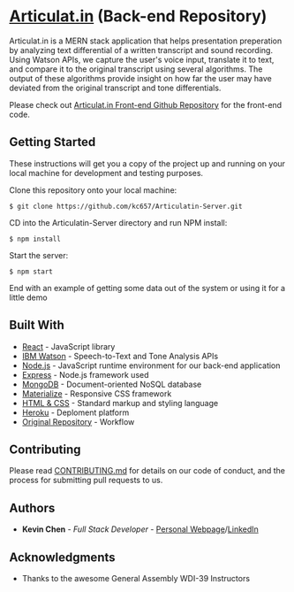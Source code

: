 # [Articulat.<span/>in](https://www.articulat.in) (Back-end Repository)


Articulat.<span/>in is a MERN stack application that helps presentation preperation by analyzing text differential of a written transcript and sound recording. Using Watson APIs, we capture the user's voice input, translate it to text, and compare it to the original transcript using several algorithms. The output of these algorithms provide insight on how far the user may have deviated from the original transcript and tone differentials.

Please check out [Articulat.<span/>in Front-end Github Repository](https://github.com/kc657/Articulatin-Frontend/) for the front-end code.

## Getting Started

These instructions will get you a copy of the project up and running on your local machine for development and testing purposes.

Clone this repository onto your local machine:
```
$ git clone https://github.com/kc657/Articulatin-Server.git
```
CD into the Articulatin-Server directory and run NPM install:
```
$ npm install
```
Start the server:
```
$ npm start
```

End with an example of getting some data out of the system or using it for a little demo

## Built With
* [React](https://facebook.github.io/react/) - JavaScript library
* [IBM Watson](https://www.ibm.com/watson/developer/) - Speech-to-Text and Tone Analysis APIs
* [Node.js](https://nodejs.org/en/) - JavaScript runtime environment for our back-end application
* [Express](https://expressjs.com/) - Node.<span/>js framework used
* [MongoDB](https://www.mongodb.com/) - Document-oriented NoSQL database 
* [Materialize](http://materializecss.com/) - Responsive CSS framework
* [HTML & CSS](https://en.wikipedia.org/wiki/HTML) - Standard markup and styling language
* [Heroku](https://www.heroku.com/home) - Deploment platform
* [Original Repository](https://github.com/kc657/Articulat-in) - Workflow 

## Contributing

Please read [CONTRIBUTING.md](https://github.com/kc657/Articulatin-Frontend/blob/master/CONTRIBUTING.md) for details on our code of conduct, and the process for submitting pull requests to us.


## Authors

* **Kevin Chen** - *Full Stack Developer* - [Personal Webpage](https://kevinchen.netlify.com/)<span/>/[LinkedIn](https://www.linkedin.com/in/kc657)

## Acknowledgments

* Thanks to the awesome General Assembly WDI-39 Instructors
